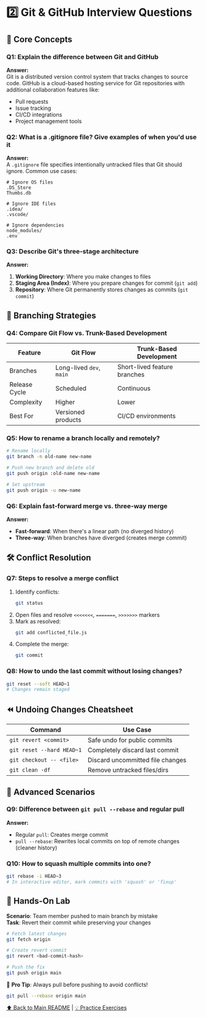 # 2️⃣ Git & GitHub Interview Questions

## 🔀 Core Concepts

### Q1: Explain the difference between Git and GitHub
**Answer:**  
Git is a distributed version control system that tracks changes to source code. GitHub is a cloud-based hosting service for Git repositories with additional collaboration features like:
- Pull requests
- Issue tracking
- CI/CD integrations
- Project management tools

### Q2: What is a .gitignore file? Give examples of when you'd use it
**Answer:**  
A `.gitignore` file specifies intentionally untracked files that Git should ignore. Common use cases:
```gitignore
# Ignore OS files
.DS_Store
Thumbs.db

# Ignore IDE files
.idea/
.vscode/

# Ignore dependencies
node_modules/
.env
```

### Q3: Describe Git's three-stage architecture
**Answer:**  
1. **Working Directory**: Where you make changes to files
2. **Staging Area (Index)**: Where you prepare changes for commit (`git add`)
3. **Repository**: Where Git permanently stores changes as commits (`git commit`)

## 🌿 Branching Strategies

### Q4: Compare Git Flow vs. Trunk-Based Development
| Feature          | Git Flow                  | Trunk-Based Development       |
|------------------|---------------------------|-------------------------------|
| Branches         | Long-lived `dev`, `main`  | Short-lived feature branches  |
| Release Cycle    | Scheduled                 | Continuous                    |
| Complexity      | Higher                    | Lower                         |
| Best For        | Versioned products        | CI/CD environments            |

### Q5: How to rename a branch locally and remotely?
```bash
# Rename locally
git branch -m old-name new-name

# Push new branch and delete old
git push origin :old-name new-name

# Set upstream
git push origin -u new-name
```

### Q6: Explain fast-forward merge vs. three-way merge
**Answer:**  
- **Fast-forward**: When there's a linear path (no diverged history)
- **Three-way**: When branches have diverged (creates merge commit)

## 🛠️ Conflict Resolution

### Q7: Steps to resolve a merge conflict
1. Identify conflicts:
   ```bash
   git status
   ```
2. Open files and resolve `<<<<<<<`, `=======`, `>>>>>>>` markers
3. Mark as resolved:
   ```bash
   git add conflicted_file.js
   ```
4. Complete the merge:
   ```bash
   git commit
   ```

### Q8: How to undo the last commit without losing changes?
```bash
git reset --soft HEAD~1
# Changes remain staged
```

## ⏪ Undoing Changes Cheatsheet

| Command                          | Use Case                                  |
|----------------------------------|------------------------------------------|
| `git revert <commit>`            | Safe undo for public commits             |
| `git reset --hard HEAD~1`        | Completely discard last commit           |
| `git checkout -- <file>`         | Discard uncommitted file changes         |
| `git clean -df`                  | Remove untracked files/dirs              |

## 🔗 Advanced Scenarios

### Q9: Difference between `git pull --rebase` and regular pull
**Answer:**  
- Regular `pull`: Creates merge commit
- `pull --rebase`: Rewrites local commits on top of remote changes (cleaner history)

### Q10: How to squash multiple commits into one?
```bash
git rebase -i HEAD~3
# In interactive editor, mark commits with 'squash' or 'fixup'
```

## 🧪 Hands-On Lab

**Scenario**: Team member pushed to main branch by mistake  
**Task**: Revert their commit while preserving your changes
```bash
# Fetch latest changes
git fetch origin

# Create revert commit
git revert <bad-commit-hash>

# Push the fix
git push origin main
```

📌 **Pro Tip**: Always pull before pushing to avoid conflicts!
```bash
git pull --rebase origin main
```

[⬆ Back to Main README](../README.md) | [💡 Practice Exercises](./exercises/)
```
